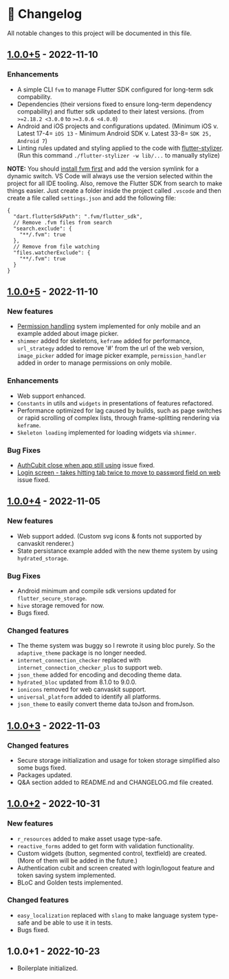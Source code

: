 # :newspaper: Changelog

All notable changes to this project will be documented in this file.

## [1.0.0+5](https://github.com/fikretsengul/flutter_advanced_boilerplate/compare/b26dbb2..526ae91) - 2022-11-10

### Enhancements

- A simple CLI `fvm` to manage Flutter SDK configured for long-term sdk compability.
- Dependencies (their versions fixed to ensure long-term dependency compability) and flutter sdk updated to their latest versions. (from `>=2.18.2 <3.0.0` to `>=3.0.6 <4.0.0`)
- Android and iOS projects and configurations updated. (Minimum iOS v. Latest 17-4= `iOS 13` - Minimum Android SDK v. Latest 33-8= `SDK 25, Android 7`)
- Linting rules updated and styling applied to the code with [flutter-stylizer](https://github.com/gmlewis/go-flutter-stylizer). (Run this command `./flutter-stylizer -w lib/...` to manually stylize)

**NOTE:** You should [install fvm first](https://fvm.app/docs/getting_started/installation) and add the version symlink for a dynamic switch. VS Code will always use the version selected within the project for all IDE tooling. Also, remove the Flutter SDK from search to make things easier. Just create a folder inside the project called `.vscode` and then create a file called `settings.json` and add the following file:
```
{
  "dart.flutterSdkPath": ".fvm/flutter_sdk",
  // Remove .fvm files from search
  "search.exclude": {
    "**/.fvm": true
  },
  // Remove from file watching
  "files.watcherExclude": {
    "**/.fvm": true
  }
}
```

## [1.0.0+5](https://github.com/fikretsengul/flutter_advanced_boilerplate/compare/b26dbb2..526ae91) - 2022-11-10

### New features

- [Permission handling](https://github.com/fikretsengul/flutter_advanced_boilerplate/issues/14) system implemented for only mobile and an example added about image picker.
- `shimmer` added for skeletons, `keframe` added for performance, `url_strategy` added to remove '#' from the url of the web version, `image_picker` added for image picker example, `permission_handler` added in order to manage permissions on only mobile.

### Enhancements

- Web support enhanced.
- `Constants` in utils and `widgets` in presentations of features refactored.
- Performance optimized for lag caused by builds, such as page switches or rapid scrolling of complex lists, through frame-splitting rendering via `keframe`.
- `Skeleton loading` implemented for loading widgets via `shimmer`.

### Bug Fixes

- [AuthCubit close when app still using](https://github.com/fikretsengul/flutter_advanced_boilerplate/issues/12) issue fixed.
- [Login screen - takes hitting tab twice to move to password field on web](https://github.com/fikretsengul/flutter_advanced_boilerplate/issues/9) issue fixed.

## [1.0.0+4](https://github.com/fikretsengul/flutter_advanced_boilerplate/compare/aa4432a..b26dbb2) - 2022-11-05

### New features

- Web support added. (Custom svg icons & fonts not supported by canvaskit renderer.)
- State persistance example added with the new theme system by using `hydrated_storage`.

### Bug Fixes

- Android minimum and compile sdk versions updated for `flutter_secure_storage`.
- `hive` storage removed for now.
- Bugs fixed.

### Changed features

- The theme system was buggy so I rewrote it using bloc purely. So the `adaptive_theme` package is no longer needed.
- `internet_connection_checker` replaced with `internet_connection_checker_plus` to support web.
- `json_theme` added for encoding and decoding theme data.
- `hydrated_bloc` updated from 8.1.0 to 9.0.0.
- `ionicons` removed for web canvaskit support.
- `universal_platform` added to identify all platforms.
- `json_theme` to easily convert theme data toJson and fromJson.

## [1.0.0+3](https://github.com/fikretsengul/flutter_advanced_boilerplate/compare/b8bb7bf..aa4432a) - 2022-11-03

### Changed features

- Secure storage initialization and usage for token storage simplified also some bugs fixed.
- Packages updated.
- Q&A section added to README.nd and CHANGELOG.md file created.

## [1.0.0+2](https://github.com/fikretsengul/flutter_advanced_boilerplate/compare/4e68479..b8bb7bf) - 2022-10-31

### New features

- `r_resources` added to make asset usage type-safe.
- `reactive_forms` added to get form with validation functionality.
- Custom widgets (button, segmented control, textfield) are created. (More of them will be added in the future.)
- Authentication cubit and screen created with login/logout feature and token saving system implemented.
- BLoC and Golden tests implemented.

### Changed features

- `easy_localization` replaced with `slang` to make language system type-safe and be able to use it in tests.
- Bugs fixed.

## 1.0.0+1 - 2022-10-23

- Boilerplate initialized.
